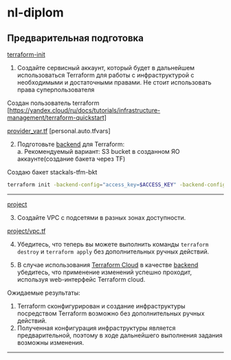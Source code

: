 # nl-diplom

## Предварительная подготовка

[terraform-init](./terraform-init/)

1. Создайте сервисный аккаунт, который будет в дальнейшем использоваться Terraform для работы с инфраструктурой с необходимыми и достаточными правами. Не стоит использовать права суперпользователя

Создан пользователь terraform
[https://yandex.cloud/ru/docs/tutorials/infrastructure-management/terraform-quickstart]

[provider_var.tf](./terraform/provider_var.tf)
[personal.auto.tfvars]

2. Подготовьте [backend](https://www.terraform.io/docs/language/settings/backends/index.html) для Terraform:  
   а. Рекомендуемый вариант: S3 bucket в созданном ЯО аккаунте(создание бакета через TF)

Создаю бакет stackals-tfm-bkt

```bash
terraform init -backend-config="access_key=$ACCESS_KEY" -backend-config="secret_key=$SECRET_KEY"
```

---

[project](./project/)

3. Создайте VPC с подсетями в разных зонах доступности.

[project/vpc.tf](./project/vpc.tf)

4. Убедитесь, что теперь вы можете выполнить команды `terraform destroy` и `terraform apply` без дополнительных ручных действий.

5. В случае использования [Terraform Cloud](https://app.terraform.io/) в качестве [backend](https://www.terraform.io/docs/language/settings/backends/index.html) убедитесь, что применение изменений успешно проходит, используя web-интерфейс Terraform cloud.

Ожидаемые результаты:

1. Terraform сконфигурирован и создание инфраструктуры посредством Terraform возможно без дополнительных ручных действий.
2. Полученная конфигурация инфраструктуры является предварительной, поэтому в ходе дальнейшего выполнения задания возможны изменения.

---
